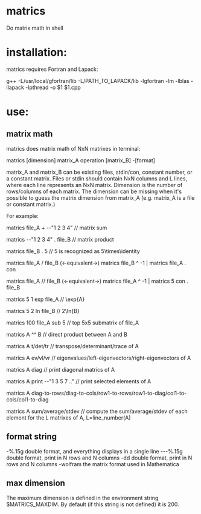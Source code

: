 # matrics

Do matrix math in shell

# installation:

matrics requires Fortran and Lapack:

g++ -L/usr/local/gfortran/lib -L/PATH_TO_LAPACK/lib -lgfortran -lm -lblas -llapack -lpthread -o $1 $1.cpp

# use:

## matrix math

matrics does matrix math of NxN matrixes in terminal:

matrics [dimension] matrix_A operation [matrix_B] -[format]

matrix_A and matrix_B can be existing files, stdin/con, constant number, or a constant matrix. Files or stdin should contain NxN columns and L lines, where each line represents an NxN matrix.
Dimension is the number of rows/columns of each matrix. The dimension can be missing when it's possible to guess the matrix dimension from matrix_A (e.g. matrix_A is a file or constant matrix.)

For example:

matrics file_A + --"1 2 3 4"    // matrix sum

matrics --"1 2 3 4" . file_B    // matrix product

matrics file_B . 5              // 5 is recognized as 5\times\identity

matrics file_A / file_B  (<-equivalent->)  matrics file_B ^ -1 | matrics file_A . con

matrics file_A // file_B  (<-equivalent->)  matrics file_A ^ -1 | matrics 5 con . file_B

matrics 5 1 exp file_A          // \exp{A}

matrics 5 2 ln file_B           // 2\ln{B}

matrics 100 file_A sub 5        // top 5x5 submatrix of file_A

matrics A ^^ B                  // direct product between A and B

matrics A t/det/tr              // transpose/determinant/trace of A

matrics A ev/vl/vr              // eigenvalues/left-eigenvectors/right-eigenvectors of A

matrics A diag                  // print diagonal matrics of A

matrics A print --"1 3 5 7 .."  // print selected elements of A

matrics A diag-to-rows/diag-to-cols/row1-to-rows/row1-to-diag/col1-to-cols/col1-to-diag

matrics A sum/average/stdev     // compute the sum/average/stdev of each element for the L matrixes of A, L=line_number(A)

## format string

-%.15g       double format, and everything displays in a single line
---%.15g     double format, print in N rows and N columns
-dd          double format, print in N rows and N columns
-wolfram     the matrix format used in Mathematica

## max dimension

The maximum dimension is defined in the environment string $MATRICS_MAXDIM. By default (if this string is not defined) it is 200.
